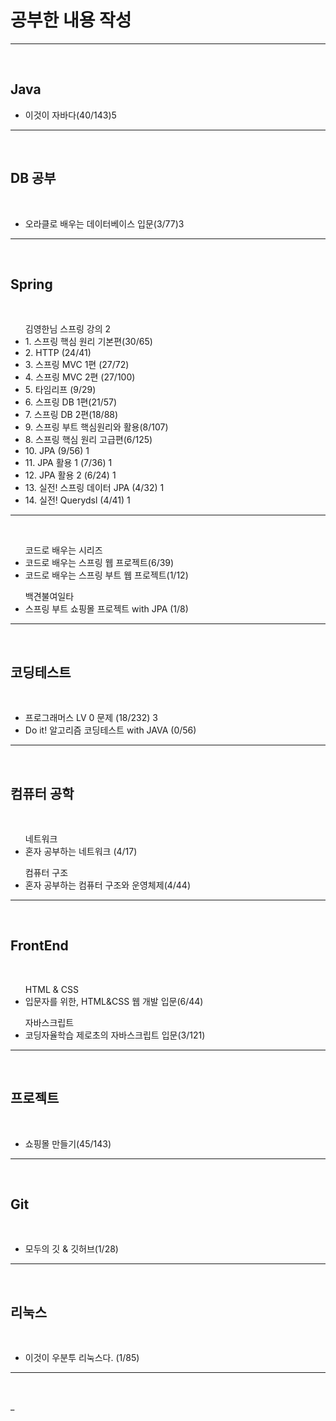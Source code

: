 <h1>공부한 내용 작성 </h1>
<hr>
<br>

<h2> Java </h2>
<ul>
 <li>이것이 자바다(40/143)5 </li>
</ul>
<hr>
<br>

<h2> DB 공부 </h2><br>
<ul> 
 <li> 오라클로 배우는 데이터베이스 입문(3/77)3 </li>
</ul>
<hr>
<br>

<h2> Spring </h2>
<br>
<ul> 김영한님 스프링 강의 2
 <li> 1. 스프링 핵심 원리 기본편(30/65)</li>
 <li> 2. HTTP (24/41)</li> 
 <li> 3. 스프링 MVC 1편 (27/72) </li>
 
 <li> 4. 스프링 MVC 2편 (27/100) </li>
 <li> 5. 타임리프 (9/29)  </li>
 <li> 6. 스프링 DB 1편(21/57) </li>
 <li> 7. 스프링 DB 2편(18/88)  </li>
 
 <li> 9. 스프링 부트 핵심원리와 활용(8/107) </li>
 <li> 8. 스프링 핵심 원리 고급편(6/125) </li>
 
 <li> 10. JPA (9/56) 1</li>
 <li> 11. JPA 활용 1 (7/36) 1</li>
 <li> 12. JPA 활용 2 (6/24) 1</li>
 <li> 13. 실전! 스프링 데이터 JPA (4/32) 1</li>
 <li> 14. 실전! Querydsl (4/41) 1</li>
</ul>
<hr>
<br>
<ul> 코드로 배우는 시리즈 
    <li>코드로 배우는 스프링 웹 프로젝트(6/39)</li>
    <li>코드로 배우는 스프링 부트 웹 프로젝트(1/12)</li>
</ul>
<ul> 백견불여일타
    <li>스프링 부트 쇼핑몰 프로젝트 with JPA (1/8)</li>                                                                                                                                                                                                                                                                                                                             
</ul>
<hr>
<br>

<h2> 코딩테스트 </h2><br>
<ul> 
 <li> 프로그래머스 LV 0 문제 (18/232) 3 </li>
 <li> Do it! 알고리즘 코딩테스트 with JAVA (0/56)</li>
</ul>
<hr>
<br>

<h2> 컴퓨터 공학 </h2><br>
<ul> 네트워크
 <li> 혼자 공부하는 네트워크 (4/17) </li>
</ul>
<ul> 컴퓨터 구조
 <li> 혼자 공부하는 컴퓨터 구조와 운영체제(4/44) </li>
</ul>
<hr>
<br>

<h2> FrontEnd</h2><br>
<ul> HTML & CSS
    <li>입문자를 위한, HTML&CSS 웹 개발 입문(6/44)</li>
</ul>
<ul> 자바스크립트
    <li> 코딩자율학습 제로초의 자바스크립트 입문(3/121)  </li>
</ul>
<hr>
<br>

<h2> 프로젝트</h2><br>
<ul> 
    <li>쇼핑몰 만들기(45/143)</li>
</ul>
<hr>
<br>

<h2> Git</h2><br>
<ul> 
    <li>모두의 깃 & 깃허브(1/28)</li>
</ul>
<hr>
<br>

<h2> 리눅스</h2><br>
<ul> 
    <li>이것이 우분투 리눅스다. (1/85) </li>
</ul>
<hr>
<br>













_
